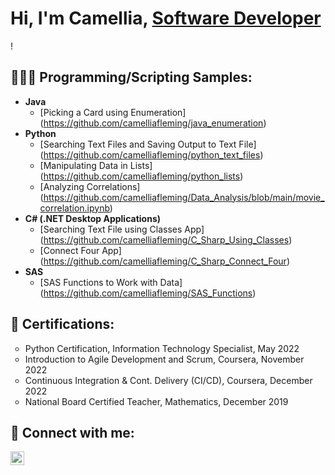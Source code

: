 <h1>Hi, I'm Camellia, <a href="https://github.com/camelliafleming">Software Developer</a></h1>!

<h2>👩🏾‍💻 Programming/Scripting Samples:</h2> 

<!--- <b>Data Structures and Algorithms Practice (AlgoExpert)</b>
  - [Practicing DS & Algos in Python] (https://github.com/joshmadakor1/Algorithms-Practice) -->
- <b>Java</b>
  - [Picking a Card using Enumeration] (https://github.com/camelliafleming/java_enumeration)
- <b>Python</b>
  - [Searching Text Files and Saving Output to Text File] (https://github.com/camelliafleming/python_text_files)
  - [Manipulating Data in Lists] (https://github.com/camelliafleming/python_lists)
  - [Analyzing Correlations] (https://github.com/camelliafleming/Data_Analysis/blob/main/movie_correlation.ipynb)
- <b>C# (.NET Desktop Applications)</b>
  - [Searching Text File using Classes App] (https://github.com/camelliafleming/C_Sharp_Using_Classes)
  - [Connect Four App] (https://github.com/camelliafleming/C_Sharp_Connect_Four)
- <b>SAS</b>
  - [SAS Functions to Work with Data] (https://github.com/camelliafleming/SAS_Functions)
<!--- <b>Power BI</b>
  - [__] -->


<h2>📄 Certifications:</h2>
<ul style="list-style-type:circle;">
  <li>Python Certification, Information Technology Specialist, May 2022</li>
  <li>Introduction to Agile Development and Scrum, Coursera, November 2022</li>
  <li>Continuous Integration & Cont. Delivery (CI/CD), Coursera, December 2022</li>
  <li>National Board Certified Teacher, Mathematics, December 2019</li>
</ul>


<h2> 🤳 Connect with me:</h2>

[<img align="left" alt="Camellia Fleming | LinkedIn" width="22px" src="https://cdn.jsdelivr.net/npm/simple-icons@v3/icons/linkedin.svg" />][linkedin]

[linkedin]: https://www.linkedin.com/in/camellia-fleming/



<!--
**camelliafleming/camelliafleming** is a ✨ _special_ ✨ repository because its `README.md` (this file) appears on your GitHub profile.

Here are some ideas to get you started:

- 🔭 I’m currently working on ...
- 🌱 I’m currently learning ...
- 👯 I’m looking to collaborate on ...
- 🤔 I’m looking for help with ...
- 💬 Ask me about ...
- 📫 How to reach me: ...
- 😄 Pronouns: ...
- ⚡ Fun fact: ...
-->

